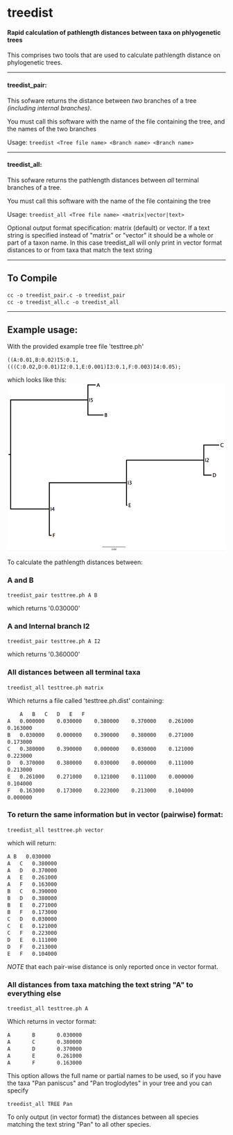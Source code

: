 # treedist
#### Rapid calculation of pathlength distances between taxa on phlyogenetic trees

This comprises two tools that are used to calculate pathlength distance on phylogenetic trees.

------------------
#### treedist_pair:

  This sofware returns the distance between *two* branches of a tree *(including internal branches)*.
  
  You must call this software with the name of the file containing the tree, and the names of the two branches
  
  Usage: `treedist <Tree file name> <Branch name> <Branch name>`
 
------------------  

#### treedist_all:

  This sofware returns the pathlength distances between *all* terminal branches of a tree.
  
  You must call this software with the name of the file containing the tree
  
  Usage: `treedist_all <Tree file name> <matrix|vector|text>`
  
  Optional output format specification: matrix (default) or vector.
	If a text string is specified instead of "matrix" or "vector" it should be a whole or part of a taxon name.
	In this case treedist_all will only print in vector format distances to or from taxa that match the text string
 
  
  ------------------ 
  
  ## To Compile
  
  ```
  cc -o treedist_pair.c -o treedist_pair
  cc -o treedist_all.c -o treedist_all
  ```
  
  ------------------ 
  
  ## Example usage:
  
  With the provided example tree file 'testtree.ph'
  
  ```
  ((A:0.01,B:0.02)I5:0.1,(((C:0.02,D:0.01)I2:0.1,E:0.001)I3:0.1,F:0.003)I4:0.05);
  ```
  
  which looks like this:
  ![Test tree](https://github.com/ChrisCreevey/treedist/blob/master/testtree.png)
  
  To calculate the pathlength distances between:
  
  ### A and B
  
  ```
  treedist_pair testtree.ph A B
  ```
  which returns '0.030000'
  
  ### A and Internal branch I2
  
  ```
  treedist_pair testtree.ph A I2
  ```
  which returns '0.360000'
  
  
  ### All distances between all terminal taxa
  
  ```
  treedist_all testtree.ph matrix
  ```
  
  Which returns a file called 'testtree.ph.dist' containing:
  
```
  	A	B	C	D	E	F
A	0.000000	0.030000	0.380000	0.370000	0.261000	0.163000
B	0.030000	0.000000	0.390000	0.380000	0.271000	0.173000
C	0.380000	0.390000	0.000000	0.030000	0.121000	0.223000
D	0.370000	0.380000	0.030000	0.000000	0.111000	0.213000
E	0.261000	0.271000	0.121000	0.111000	0.000000	0.104000
F	0.163000	0.173000	0.223000	0.213000	0.104000	0.000000
```

  ### To return the same information but in vector (pairwise) format:
  
  ```
  treedist_all testtree.ph vector
  
  ```
  
  which will return:
  
  ```
  A	B	0.030000
A	C	0.380000
A	D	0.370000
A	E	0.261000
A	F	0.163000
B	C	0.390000
B	D	0.380000
B	E	0.271000
B	F	0.173000
C	D	0.030000
C	E	0.121000
C	F	0.223000
D	E	0.111000
D	F	0.213000
E	F	0.104000
```

*NOTE* that each pair-wise distance is only reported once in vector format.


### All distances from taxa matching the text string "A" to everything else

```
treedist_all testtree.ph A
```

Which returns in vector format:

```
A       B       0.030000
A       C       0.380000
A       D       0.370000
A       E       0.261000
A       F       0.163000
```

This option allows the full name or partial names to be used, so if you have the taxa "Pan paniscus" and "Pan troglodytes" in your tree and you can specify 

```
treedist_all TREE Pan
```

To only output (in vector format) the distances between all species matching the text string "Pan" to all other species.


